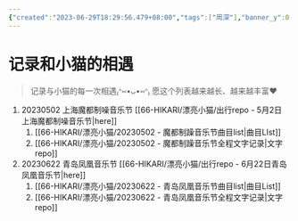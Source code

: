 ```yaml
---
{"created":"2023-06-29T18:29:56.479+08:00","tags":["周深"],"banner_y":0.44792,"dg-publish":true,"banner":[["img12.jpg"]],"dg-path":"漂亮小猫/记录和小猫的相遇.md","permalink":"/漂亮小猫/记录和小猫的相遇/","dgPassFrontmatter":true,"updated":"2023-06-30T22:08:48.334+08:00"}
---
```



# 记录和小猫的相遇
>记录与小猫的每一次相遇₍ᐢ⑅•ᴗ•⑅ᐢ₎
>愿这个列表越来越长、越来越丰富❤️



1. 20230502 上海魔都制噪音乐节 [[66-HIKARI/漂亮小猫/出行repo - 5月2日上海魔都制噪音乐节\|here]]
	1. [[66-HIKARI/漂亮小猫/20230502 - 魔都制躁音乐节曲目list\|曲目LIst]]
	2. [[66-HIKARI/漂亮小猫/20230502 - 魔都制躁音乐节全程文字记录\|文字repo]]
2. 20230622 青岛凤凰音乐节 [[66-HIKARI/漂亮小猫/出行repo - 6月22日青岛凤凰音乐节\|here]]
	1. [[66-HIKARI/漂亮小猫/20230622 - 青岛凤凰音乐节曲目list\|曲目List]]
	2. [[66-HIKARI/漂亮小猫/20230622 - 青岛凤凰音乐节全程文字记录\|文字repo]]